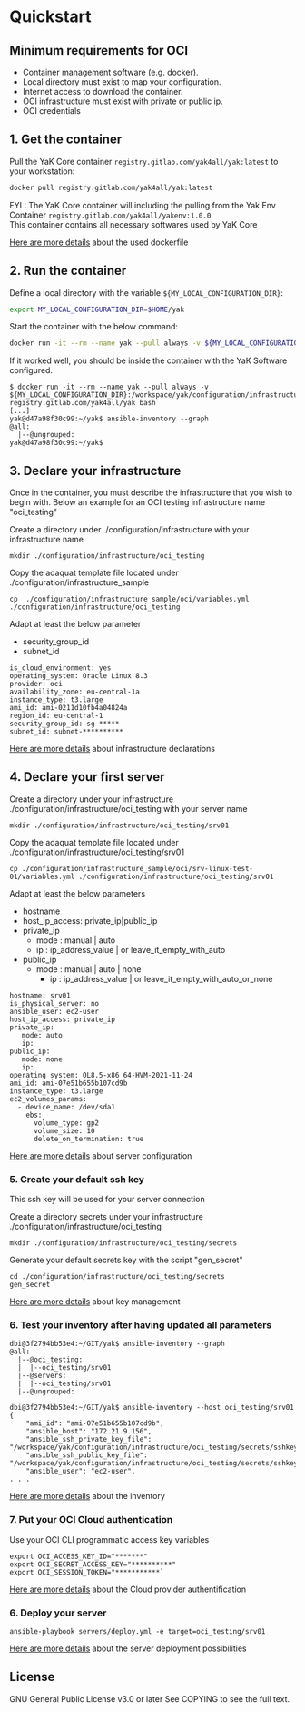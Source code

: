 # Quickstart

## Minimum requirements for OCI

- Container management software (e.g. docker).
- Local directory must exist to map your configuration.
- Internet access to download the container.
- OCI infrastructure must exist with private or public ip.
- OCI credentials

## 1. Get the container

Pull the YaK Core container `registry.gitlab.com/yak4all/yak:latest` to your workstation:

```bash
docker pull registry.gitlab.com/yak4all/yak:latest
```

FYI : The YaK Core container will including the pulling from the Yak Env Container `registry.gitlab.com/yak4all/yakenv:1.0.0` <br>
This container contains all necessary softwares used by YaK Core <br>

[Here are more details](https://gitlab.com/yak4all/yakenv/-/blob/main/Dockerfile) about the used dockerfile

## 2. Run the container

Define a local directory with the variable `${MY_LOCAL_CONFIGURATION_DIR}`:

```bash
export MY_LOCAL_CONFIGURATION_DIR=$HOME/yak
```

Start the container with the below command:

```bash
docker run -it --rm --name yak --pull always -v ${MY_LOCAL_CONFIGURATION_DIR}:/workspace/yak/configuration/infrastructure registry.gitlab.com/yak4all/yak bash
```

If it worked well, you should be inside the container with the YaK Software configured.

```
$ docker run -it --rm --name yak --pull always -v ${MY_LOCAL_CONFIGURATION_DIR}:/workspace/yak/configuration/infrastructure registry.gitlab.com/yak4all/yak bash
[...]
yak@d47a98f30c99:~/yak$ ansible-inventory --graph
@all:
  |--@ungrouped:
yak@d47a98f30c99:~/yak$ 
```

## 3. Declare your infrastructure 

Once in the container, you must describe the infrastructure that you wish to begin with. 
Below an example for an OCI testing infrastructure name "oci_testing"

Create a directory under ./configuration/infrastructure with your infrastructure name

```
mkdir ./configuration/infrastructure/oci_testing
```

Copy the adaquat template file located under ./configuration/infrastructure_sample

```
cp  ./configuration/infrastructure_sample/oci/variables.yml  ./configuration/infrastructure/oci_testing
```

Adapt at least the below parameter

- security_group_id
- subnet_id

```
is_cloud_environment: yes
operating_system: Oracle Linux 8.3
provider: oci
availability_zone: eu-central-1a
instance_type: t3.large
ami_id: ami-0211d10fb4a04824a
region_id: eu-central-1
security_group_id: sg-*****
subnet_id: subnet-**********
```

[Here are more details](https://gitlab.com/yak4all/yak/-/blob/main/docs/configuration/infrastructure.md) about infrastructure declarations


## 4. Declare your first server

Create a directory under your infrastructure ./configuration/infrastructure/oci_testing with your server name

```
mkdir ./configuration/infrastructure/oci_testing/srv01
```

Copy the adaquat template file located under ./configuration/infrastructure/oci_testing/srv01

```
cp ./configuration/infrastructure_sample/oci/srv-linux-test-01/variables.yml ./configuration/infrastructure/oci_testing/srv01
```

Adapt at least the below parameters

- hostname
- host_ip_access: private_ip|public_ip
- private_ip
  - mode : manual | auto
  - ip : ip_address_value | or leave_it_empty_with_auto
- public_ip
  - mode : manual | auto | none
    - ip : ip_address_value | or leave_it_empty_with_auto_or_none

```
hostname: srv01
is_physical_server: no
ansible_user: ec2-user
host_ip_access: private_ip
private_ip:
   mode: auto
   ip: 
public_ip:
   mode: none
   ip:
operating_system: OL8.5-x86_64-HVM-2021-11-24
ami_id: ami-07e51b655b107cd9b
instance_type: t3.large
ec2_volumes_params:
  - device_name: /dev/sda1
    ebs:
      volume_type: gp2
      volume_size: 10
      delete_on_termination: true
```

[Here are more details](https://gitlab.com/yak4all/yak/-/blob/main/docs/configuration/README.md) about server configuration

### 5. Create your default ssh key

This ssh key will be used for your server connection

Create a directory secrets under your infrastructure ./configuration/infrastructure/oci_testing 

```
mkdir ./configuration/infrastructure/oci_testing/secrets
```

Generate your default secrets key with the script "gen_secret"

```
cd ./configuration/infrastructure/oci_testing/secrets
gen_secret
```

[Here are more details](https://gitlab.com/yak4all/yak/-/blob/main/docs/configuration/secret_management.md) about key management


### 6. Test your inventory after having updated all parameters

```
dbi@3f2794bb53e4:~/GIT/yak$ ansible-inventory --graph
@all:
  |--@oci_testing:
  |  |--oci_testing/srv01
  |--@servers:
  |  |--oci_testing/srv01
  |--@ungrouped:

dbi@3f2794bb53e4:~/GIT/yak$ ansible-inventory --host oci_testing/srv01
{
    "ami_id": "ami-07e51b655b107cd9b",
    "ansible_host": "172.21.9.156",
    "ansible_ssh_private_key_file": "/workspace/yak/configuration/infrastructure/oci_testing/secrets/sshkey",
    "ansible_ssh_public_key_file": "/workspace/yak/configuration/infrastructure/oci_testing/secrets/sshkey.pub",
    "ansible_user": "ec2-user",
. . .
```

[Here are more details](https://gitlab.com/yak4all/yak/-/tree/main/collections/ansible_collections/yak/core) about the inventory


### 7. Put your OCI Cloud authentication 

Use your OCI CLI programmatic access key variables 

```
export OCI_ACCESS_KEY_ID="*******"
export OCI_SECRET_ACCESS_KEY="**********"
export OCI_SESSION_TOKEN="***********`
```

[Here are more details](https://gitlab.com/yak4all/yak/-/blob/main/docs/configuration/cloud_authentication.md) about the Cloud provider authentification


### 6. Deploy your server

```
ansible-playbook servers/deploy.yml -e target=oci_testing/srv01
```

[Here are more details](https://gitlab.com/yak4all/yak/-/blob/main/docs/servers.md) about the server deployment possibilities 


## License

GNU General Public License v3.0 or later
See COPYING to see the full text.
